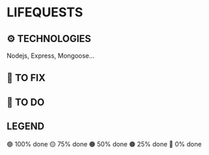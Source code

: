 # LIFEQUESTS

## ⚙️ TECHNOLOGIES
Nodejs, Express, Mongoose...

## 🔧 TO FIX

## 🔳 TO DO

## LEGEND
🟢 100% done
🟡 75% done
🟠 50% done
🟤 25% done
🔴 0% done
